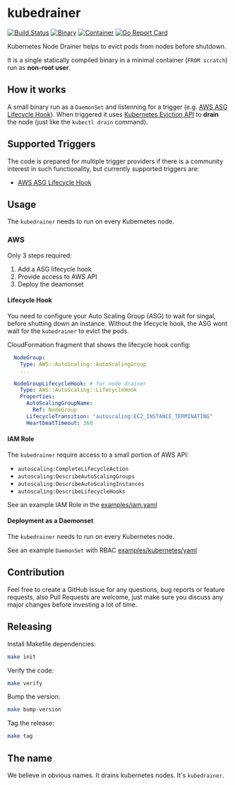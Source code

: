 # kubedrainer
[![Build Status](https://travis-ci.org/VirtusLab/kubedrainer.svg?branch=master)](https://travis-ci.org/VirtusLab/kubedrainer)
[![Binary](https://img.shields.io/badge/binary-v0.0.9-brightgreen.svg)](https://github.com/VirtusLab/kubedrainer/releases/tag/v0.0.9)
[![Container](https://img.shields.io/badge/container-v0.0.9-brightgreen.svg)](https://quay.io/VirtusLab/kubedrainer:v0.0.9)
[![Go Report Card](https://goreportcard.com/badge/github.com/VirtusLab/kubedrainer)](https://goreportcard.com/report/github.com/VirtusLab/kubedrainer)

Kubernetes Node Drainer helps to evict pods from nodes before shutdown.

It is a single statically compiled binary in a minimal container (`FROM scratch`) run as **non-root user**.

## How it works
A small binary run as a `DaemonSet` and listenning for a trigger (e.g. [AWS ASG Lifecycle Hook](https://docs.aws.amazon.com/autoscaling/ec2/userguide/AutoScalingGroupLifecycle.html)).
When triggered it uses [Kubernetes Eviction API](https://kubernetes.io/docs/tasks/administer-cluster/safely-drain-node/#the-eviction-api) to **drain** the node (just like the `kubectl drain` command).

## Supported Triggers
The code is prepared for multiple trigger providers if there is a community interest in such functionality, but currently supported triggers are:

- [AWS ASG Lifecycle Hook](https://docs.aws.amazon.com/autoscaling/ec2/userguide/AutoScalingGroupLifecycle.html)

## Usage
The `kubedrainer` needs to run on every Kubernetes node.

### AWS
Only 3 steps required:
1. Add a ASG lifecycle hook
2. Provide access to AWS API
3. Deploy the deamonset

#### Lifecycle Hook
You need to configure your Auto Scaling Group (ASG) to wait for singal, before shutting down an instance. 
Without the lifecycle hook, the ASG wont wait for the `kubedrainer` to evict the pods.

CloudFormation fragment that shows the lifecycle hook config:
```yaml
  NodeGroup:
    Type: AWS::AutoScaling::AutoScalingGroup
    ...

  NodeGroupLifecycleHook: # for node drainer
    Type: AWS::AutoScaling::LifecycleHook
    Properties:
      AutoScalingGroupName:
        Ref: NodeGroup
      LifecycleTransition: "autoscaling:EC2_INSTANCE_TERMINATING"
      HeartbeatTimeout: 360
 ```
 
#### IAM Role
The `kubedrainer` require access to a small portion of AWS API:
- `autoscaling:CompleteLifecycleAction`
- `autoscaling:DescribeAutoScalingGroups`
- `autoscaling:DescribeAutoScalingInstances`
- `autoscaling:DescribeLifecycleHooks`

See an example IAM Role in the [examples/iam.yaml](/examples/iam.yaml)

#### Deployment as a Daemonset
The `kubedrainer` needs to run on every Kubernetes node.

See an example `DaemonSet` with RBAC [examples/kubernetes/yaml](/examples/kubernetes.yaml)

## Contribution
Feel free to create a GitHub Issue for any questions, bug reports or feature requests, 
also Pull Requests are welcome, just make sure you discuss any major changes before investing a lot of time.

## Releasing
Install Makefile dependencies:
```bash
make init
```

Verify the code:
```bash
make verify
```

Bump the version:
```bash
make bump-version
```

Tag the release:
```bash
make tag
```

## The name

We believe in obvious names. It drains kubernetes nodes. It's `kubedrainer`.
